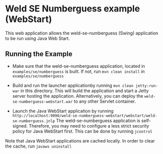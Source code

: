 Weld SE Numberguess example (WebStart)
======================================

This web application allows the weld-se-numberguess (Swing)
application to be run using Java Web Start.

Running the Example
-------------------

- Make sure that the weld-se-numberguess application, located
  in `examples/se/numberguess` is built. If not, run `mvn clean install`
  in `examples/se/numberguess`

- Build and run the launcher applicationby running `mvn clean jetty:run-war` in this
  directory. This will build the application and start a Jetty server hosting the application.
  Alternatively, you can deploy the `weld-se-numberguess-webstart.war` to any other Servlet container.
  
- Launch the Java WebStart application by running 
  `http://localhost:9090/weld-se-numberguess-webstart/webstart/weld-se-numberguess.jnlp`
  The weld-se-numberguess application is self-signed. Therefore, you may need to configure
  a less strict security policy for Java WebStart first. This can be done by running `jcontrol`
  
Note that Java WebStart applications are cached locally. In order to clear the cache, run `javaws uninstall`

